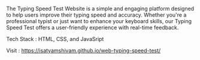 The Typing Speed Test Website is a simple and engaging platform designed to help users improve their typing speed and accuracy. Whether you're a professional typist or just want to enhance your keyboard skills, our Typing Speed Test offers a user-friendly experience with real-time feedback.

Tech Stack : HTML, CSS, and JavaSript

Visit : https://isatyamshivam.github.io/web-typing-speed-test/
